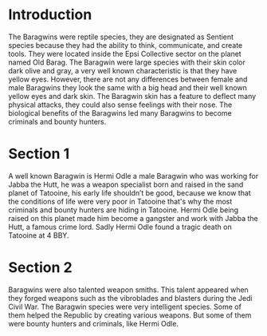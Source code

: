 # Introduction

The Baragwins were reptile species, they are designated as Sentient species because they had the ability to think, communicate, and create tools.
They were located inside the Epsi Collective sector on the planet named Old Barag.
The Baragwin were large species with their skin color dark olive and gray, a very well known characteristic is that they have yellow eyes.
However, there are not any differences between female and male Baragwins they look the same with a big head and their well known yellow eyes and dark skin.
The Baragwin skin has a feature to deflect many physical attacks, they could also sense feelings with their nose.
The biological benefits of the Baragwins led many Baragwins to become criminals and bounty hunters.

# Section 1

A well known Baragwin is Hermi Odle a male Baragwin who was working for Jabba the Hutt, he was a weapon specialist born and raised in the sand planet of Tatooine, his early life shouldn’t be good, because we know that the conditions of life were very poor in Tatooine that's why the most criminals and bounty hunters are hiding in Tatooine.
Hermi Odle being raised on this planet made him become a gangster and work with Jabba the Hutt, a famous crime lord.
Sadly Hermi Odle found a tragic death on Tatooine at 4 BBY.

# Section 2

Baragwins were also talented weapon smiths.
This talent appeared when they forged weapons such as the vibroblades and blasters during the Jedi Civil War.
The Baragwin species were very intelligent species.
Some of them helped the Republic by creating various weapons.
But some of them were bounty hunters and criminals, like Hermi Odle.
